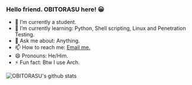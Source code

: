### Hello friend. OBITORASU here! 😀



- 🔭 I’m currently a student.
- 🌱 I’m currently learning: Python, Shell scripting, Linux and Penetration Testing.
- 💬 Ask me about: Anything.
- 📫 How to reach me: [Email me.](suprememightyzeus@gmail.com)
- 😄 Pronouns: He/Him. 
- ⚡ Fun fact: Btw I use Arch.


![OBITORASU's github stats](https://github-readme-stats.vercel.app/api?username=OBITORASU&show_icons=true&include_all_commits=true&theme=dracula)

